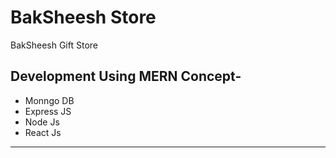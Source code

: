 # BakSheesh Store
 BakSheesh Gift Store
 
 Development Using MERN Concept-
 ------------------------------------------------------------------------------------------------------------------------------------------
  - Monngo DB
  - Express JS
  - Node Js
  - React Js
-----------------------------------------------------------------------------------------------------------------------------------------
